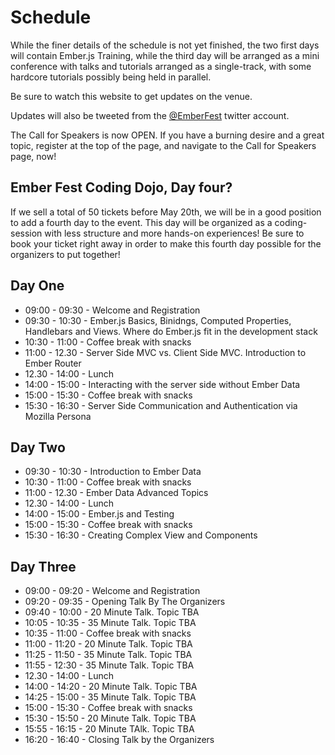 Schedule
========

While the finer details of the schedule is not yet finished, the two first days will contain Ember.js Training, while the third day will be arranged as a mini conference with talks and tutorials arranged as a single-track, with some hardcore tutorials possibly being held in parallel.

Be sure to watch this website to get updates on the venue. 

Updates will also be tweeted from the <a href="https://twitter.com/EmberFest">@EmberFest</a> twitter account.

The Call for Speakers is now OPEN. If you have a burning desire and a great topic, register at the top of the page, and navigate to the Call for Speakers page, now!

Ember Fest Coding Dojo, Day four?
---------------------------------
If we sell a total of 50 tickets before May 20th, we will be in a good position to add a fourth day to the event. This day will be organized as a coding-session with less structure and more hands-on experiences! Be sure to book your ticket right away in order to make this fourth day possible for the organizers to put together!

Day One
-------

- 09:00 - 09:30 - Welcome and Registration
- 09:30 - 10:30 - Ember.js Basics, Binidngs, Computed Properties, Handlebars and Views. Where do Ember.js fit in the development stack
- 10:30 - 11:00 - Coffee break with snacks
- 11:00 - 12.30 - Server Side MVC vs. Client Side MVC. Introduction to Ember Router
- 12.30 - 14:00 - Lunch
- 14:00 - 15:00 - Interacting with the server side without Ember Data
- 15:00 - 15:30 - Coffee break with snacks
- 15:30 - 16:30 - Server Side Communication and Authentication via Mozilla Persona

Day Two
-------

- 09:30 - 10:30 - Introduction to Ember Data
- 10:30 - 11:00 - Coffee break with snacks
- 11:00 - 12.30 - Ember Data Advanced Topics
- 12.30 - 14:00 - Lunch
- 14:00 - 15:00 - Ember.js and Testing
- 15:00 - 15:30 - Coffee break with snacks
- 15:30 - 16:30 - Creating Complex View and Components

Day Three
---------

- 09:00 - 09:20 - Welcome and Registration
- 09:20 - 09:35 - Opening Talk By The Organizers
- 09:40 - 10:00 - 20 Minute Talk. Topic TBA
- 10:05 - 10:35 - 35 Minute Talk. Topic TBA
- 10:35 - 11:00 - Coffee break with snacks
- 11:00 - 11:20 - 20 Minute Talk. Topic TBA
- 11:25 - 11:50 - 35 Minute Talk. Topic TBA
- 11:55 - 12:30 - 35 Minute Talk. Topic TBA
- 12.30 - 14:00 - Lunch
- 14:00 - 14:20 - 20 Minute Talk. Topic TBA
- 14:25 - 15:00 - 35 Minute Talk. Topic TBA
- 15:00 - 15:30 - Coffee break with snacks
- 15:30 - 15:50 - 20 Minute Talk. Topic TBA
- 15:55 - 16:15 - 20 Minute TAlk. Topic TBA
- 16:20 - 16:40 - Closing Talk by the Organizers
